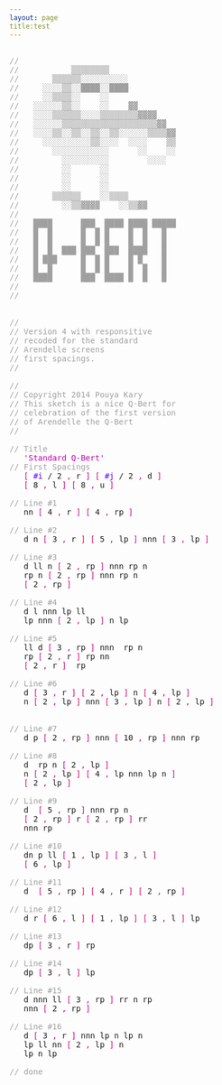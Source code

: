 ```yaml
---
layout: page
title:test
---
```




<!-- CLIFF HIGHLIGHTER 0.02 DEV GENERATED CODE BLOCK-->

<pre style="font-family: Monospace;">
<br><span style="color:#A0A0A0">//</span><br><span style="color:#A0A0A0">//&nbsp;&nbsp;&nbsp;&nbsp;&nbsp;&nbsp;&nbsp;&nbsp;&nbsp;&nbsp;&nbsp;▒▒▒▒▒▒▒▒</span><br><span style="color:#A0A0A0">//&nbsp;&nbsp;&nbsp;&nbsp;&nbsp;&nbsp;&nbsp;▒▒▒▒▒▒░░░░░░░░░░</span><br><span style="color:#A0A0A0">//&nbsp;&nbsp;&nbsp;&nbsp;&nbsp;░░░░▒▒░░████░░████</span><br><span style="color:#A0A0A0">//&nbsp;&nbsp;&nbsp;&nbsp;&nbsp;░░▒▒▒▒░░&nbsp;&nbsp;&nbsp;&nbsp;░░</span><br><span style="color:#A0A0A0">//&nbsp;&nbsp;&nbsp;░░░░░░▒▒░░&nbsp;&nbsp;&nbsp;&nbsp;░░&nbsp;&nbsp;&nbsp;&nbsp;▓▓</span><br><span style="color:#A0A0A0">//&nbsp;&nbsp;&nbsp;░░░░▒▒▒▒▒▒░░░░▒▒▒▒▒▒▒▒▓▓▓▓</span><br><span style="color:#A0A0A0">//&nbsp;&nbsp;&nbsp;░░░░░░▒▒▒▒▒▒▒▒▒▒▒▒▒▒▒▒▒▒▒▒▓▓</span><br><span style="color:#A0A0A0">//&nbsp;&nbsp;&nbsp;░░░░▒▒░░▒▒░░▒▒░░▒▒░░░░░░▒▒▒▒▓▓</span><br><span style="color:#A0A0A0">//&nbsp;&nbsp;&nbsp;&nbsp;&nbsp;░░░░░░░░░░▒▒░░░░&nbsp;&nbsp;░░░░&nbsp;&nbsp;&nbsp;&nbsp;▒▒</span><br><span style="color:#A0A0A0">//&nbsp;&nbsp;&nbsp;&nbsp;&nbsp;&nbsp;&nbsp;░░░░░░░░░░░░&nbsp;&nbsp;&nbsp;&nbsp;&nbsp;&nbsp;░░&nbsp;&nbsp;&nbsp;&nbsp;░░</span><br><span style="color:#A0A0A0">//&nbsp;&nbsp;&nbsp;&nbsp;&nbsp;&nbsp;&nbsp;&nbsp;&nbsp;░░░░░░░░░░&nbsp;&nbsp;&nbsp;&nbsp;&nbsp;&nbsp;&nbsp;&nbsp;░░░░</span><br><span style="color:#A0A0A0">//&nbsp;&nbsp;&nbsp;&nbsp;&nbsp;&nbsp;&nbsp;&nbsp;&nbsp;░░&nbsp;&nbsp;&nbsp;&nbsp;&nbsp;&nbsp;░░</span><br><span style="color:#A0A0A0">//&nbsp;&nbsp;&nbsp;&nbsp;&nbsp;&nbsp;&nbsp;&nbsp;&nbsp;░░&nbsp;&nbsp;&nbsp;&nbsp;&nbsp;&nbsp;░░</span><br><span style="color:#A0A0A0">//&nbsp;&nbsp;&nbsp;&nbsp;&nbsp;&nbsp;&nbsp;&nbsp;&nbsp;░░&nbsp;&nbsp;&nbsp;&nbsp;&nbsp;&nbsp;░░</span><br><span style="color:#A0A0A0">//&nbsp;&nbsp;&nbsp;&nbsp;&nbsp;&nbsp;&nbsp;▒▒▒▒▒▒&nbsp;&nbsp;&nbsp;&nbsp;░░▒▒▒▒</span><br><span style="color:#A0A0A0">//&nbsp;&nbsp;&nbsp;&nbsp;&nbsp;&nbsp;&nbsp;&nbsp;&nbsp;░░▒▒▓▓▓▓&nbsp;&nbsp;&nbsp;&nbsp;░░▒▒▓▓</span><br><span style="color:#A0A0A0">//</span><br><span style="color:#A0A0A0">//&nbsp;&nbsp;&nbsp;████&nbsp;&nbsp;&nbsp;&nbsp;&nbsp;&nbsp;███&nbsp;&nbsp;████&nbsp;████&nbsp;█████</span><br><span style="color:#A0A0A0">//&nbsp;&nbsp;&nbsp;█&nbsp;&nbsp;█&nbsp;&nbsp;&nbsp;&nbsp;&nbsp;&nbsp;█&nbsp;&nbsp;█&nbsp;█&nbsp;&nbsp;&nbsp;&nbsp;█&nbsp;&nbsp;█&nbsp;&nbsp;&nbsp;█</span><br><span style="color:#A0A0A0">//&nbsp;&nbsp;&nbsp;█&nbsp;&nbsp;█&nbsp;&nbsp;&nbsp;&nbsp;&nbsp;&nbsp;█&nbsp;&nbsp;█&nbsp;█&nbsp;&nbsp;&nbsp;&nbsp;█&nbsp;&nbsp;█&nbsp;&nbsp;&nbsp;█</span><br><span style="color:#A0A0A0">//&nbsp;&nbsp;&nbsp;█&nbsp;&nbsp;█&nbsp;&nbsp;███&nbsp;███&nbsp;&nbsp;███&nbsp;&nbsp;████&nbsp;&nbsp;&nbsp;█</span><br><span style="color:#A0A0A0">//&nbsp;&nbsp;&nbsp;█&nbsp;███&nbsp;&nbsp;&nbsp;&nbsp;&nbsp;█&nbsp;&nbsp;█&nbsp;█&nbsp;&nbsp;&nbsp;&nbsp;█&nbsp;█&nbsp;&nbsp;&nbsp;&nbsp;█</span><br><span style="color:#A0A0A0">//&nbsp;&nbsp;&nbsp;█&nbsp;&nbsp;█&nbsp;&nbsp;&nbsp;&nbsp;&nbsp;&nbsp;█&nbsp;&nbsp;█&nbsp;█&nbsp;&nbsp;&nbsp;&nbsp;█&nbsp;&nbsp;█&nbsp;&nbsp;&nbsp;█</span><br><span style="color:#A0A0A0">//&nbsp;&nbsp;&nbsp;████&nbsp;&nbsp;&nbsp;&nbsp;&nbsp;&nbsp;███&nbsp;&nbsp;████&nbsp;█&nbsp;&nbsp;█&nbsp;&nbsp;&nbsp;█</span><br><span style="color:#A0A0A0">//</span><br><span style="color:#A0A0A0">//</span><br><br><br><span style="color:#A0A0A0">//</span><br><span style="color:#A0A0A0">//&nbsp;Version&nbsp;4&nbsp;with&nbsp;responsitive</span><br><span style="color:#A0A0A0">//&nbsp;recoded&nbsp;for&nbsp;the&nbsp;standard</span><br><span style="color:#A0A0A0">//&nbsp;Arendelle&nbsp;screens</span><br><span style="color:#A0A0A0">//&nbsp;first&nbsp;spacings.</span><br><span style="color:#A0A0A0">//</span><br><br><span style="color:#A0A0A0">//&nbsp;</span><br><span style="color:#A0A0A0">//&nbsp;Copyright&nbsp;2014&nbsp;Pouya&nbsp;Kary</span><br><span style="color:#A0A0A0">//&nbsp;This&nbsp;sketch&nbsp;is&nbsp;a&nbsp;nice&nbsp;Q-Bert&nbsp;for</span><br><span style="color:#A0A0A0">//&nbsp;celebration&nbsp;of&nbsp;the&nbsp;first&nbsp;version</span><br><span style="color:#A0A0A0">//&nbsp;of&nbsp;Arendelle&nbsp;the&nbsp;Q-Bert&nbsp;</span><br><span style="color:#A0A0A0">//</span><br><br><span style="color:#A0A0A0">//&nbsp;Title&nbsp;</span><br>&nbsp;&nbsp;&nbsp;<span style="color:#BD00AD">'Standard Q-Bert'</span><br><span style="color:#A0A0A0">//&nbsp;First&nbsp;Spacings&nbsp;</span><br>&nbsp;&nbsp;&nbsp;<span style="color:#D60073">[</span>&nbsp;<span style="color:#4E00FC">#i</span>&nbsp;/&nbsp;2&nbsp;<span style="color:#D60073">,</span>&nbsp;r&nbsp;<span style="color:#D60073">]</span>&nbsp;<span style="color:#D60073">[</span>&nbsp;<span style="color:#4E00FC">#j</span>&nbsp;/&nbsp;2&nbsp;<span style="color:#D60073">,</span>&nbsp;d&nbsp;<span style="color:#D60073">]</span><br>&nbsp;&nbsp;&nbsp;<span style="color:#D60073">[</span>&nbsp;8&nbsp;<span style="color:#D60073">,</span>&nbsp;l&nbsp;<span style="color:#D60073">]</span>&nbsp;<span style="color:#D60073">[</span>&nbsp;8&nbsp;<span style="color:#D60073">,</span>&nbsp;u&nbsp;<span style="color:#D60073">]</span>&nbsp;<br><br><span style="color:#A0A0A0">//&nbsp;Line&nbsp;#1</span><br>&nbsp;&nbsp;&nbsp;nn&nbsp;<span style="color:#D60073">[</span>&nbsp;4&nbsp;<span style="color:#D60073">,</span>&nbsp;r&nbsp;<span style="color:#D60073">]</span>&nbsp;<span style="color:#D60073">[</span>&nbsp;4&nbsp;<span style="color:#D60073">,</span>&nbsp;rp&nbsp;<span style="color:#D60073">]</span><br><br><span style="color:#A0A0A0">//&nbsp;Line&nbsp;#2&nbsp;</span><br>&nbsp;&nbsp;&nbsp;d&nbsp;n&nbsp;<span style="color:#D60073">[</span>&nbsp;3&nbsp;<span style="color:#D60073">,</span>&nbsp;r&nbsp;<span style="color:#D60073">]</span>&nbsp;<span style="color:#D60073">[</span>&nbsp;5&nbsp;<span style="color:#D60073">,</span>&nbsp;lp&nbsp;<span style="color:#D60073">]</span>&nbsp;nnn&nbsp;<span style="color:#D60073">[</span>&nbsp;3&nbsp;<span style="color:#D60073">,</span>&nbsp;lp&nbsp;<span style="color:#D60073">]</span><br><br><span style="color:#A0A0A0">//&nbsp;Line&nbsp;#3&nbsp;</span><br>&nbsp;&nbsp;&nbsp;d&nbsp;ll&nbsp;n&nbsp;<span style="color:#D60073">[</span>&nbsp;2&nbsp;<span style="color:#D60073">,</span>&nbsp;rp&nbsp;<span style="color:#D60073">]</span>&nbsp;nnn&nbsp;rp&nbsp;n<br>&nbsp;&nbsp;&nbsp;rp&nbsp;n&nbsp;<span style="color:#D60073">[</span>&nbsp;2&nbsp;<span style="color:#D60073">,</span>&nbsp;rp&nbsp;<span style="color:#D60073">]</span>&nbsp;nnn&nbsp;rp&nbsp;n<br>&nbsp;&nbsp;&nbsp;<span style="color:#D60073">[</span>&nbsp;2&nbsp;<span style="color:#D60073">,</span>&nbsp;rp&nbsp;<span style="color:#D60073">]</span><br><br><span style="color:#A0A0A0">//&nbsp;Line&nbsp;#4&nbsp;</span><br>&nbsp;&nbsp;&nbsp;d&nbsp;l&nbsp;nnn&nbsp;lp&nbsp;ll<br>&nbsp;&nbsp;&nbsp;lp&nbsp;nnn&nbsp;<span style="color:#D60073">[</span>&nbsp;2&nbsp;<span style="color:#D60073">,</span>&nbsp;lp&nbsp;<span style="color:#D60073">]</span>&nbsp;n&nbsp;lp<br><br><span style="color:#A0A0A0">//&nbsp;Line&nbsp;#5&nbsp;</span><br>&nbsp;&nbsp;&nbsp;ll&nbsp;d&nbsp;<span style="color:#D60073">[</span>&nbsp;3&nbsp;<span style="color:#D60073">,</span>&nbsp;rp&nbsp;<span style="color:#D60073">]</span>&nbsp;nnn&nbsp;&nbsp;rp&nbsp;n<br>&nbsp;&nbsp;&nbsp;rp&nbsp;<span style="color:#D60073">[</span>&nbsp;2&nbsp;<span style="color:#D60073">,</span>&nbsp;r&nbsp;<span style="color:#D60073">]</span>&nbsp;rp&nbsp;nn<br>&nbsp;&nbsp;&nbsp;<span style="color:#D60073">[</span>&nbsp;2&nbsp;<span style="color:#D60073">,</span>&nbsp;r&nbsp;<span style="color:#D60073">]</span>&nbsp;&nbsp;rp<br><br><span style="color:#A0A0A0">//&nbsp;Line&nbsp;#6&nbsp;</span><br>&nbsp;&nbsp;&nbsp;d&nbsp;<span style="color:#D60073">[</span>&nbsp;3&nbsp;<span style="color:#D60073">,</span>&nbsp;r&nbsp;<span style="color:#D60073">]</span>&nbsp;<span style="color:#D60073">[</span>&nbsp;2&nbsp;<span style="color:#D60073">,</span>&nbsp;lp&nbsp;<span style="color:#D60073">]</span>&nbsp;n&nbsp;<span style="color:#D60073">[</span>&nbsp;4&nbsp;<span style="color:#D60073">,</span>&nbsp;lp&nbsp;<span style="color:#D60073">]</span><br>&nbsp;&nbsp;&nbsp;n&nbsp;<span style="color:#D60073">[</span>&nbsp;2&nbsp;<span style="color:#D60073">,</span>&nbsp;lp&nbsp;<span style="color:#D60073">]</span>&nbsp;nnn&nbsp;<span style="color:#D60073">[</span>&nbsp;3&nbsp;<span style="color:#D60073">,</span>&nbsp;lp&nbsp;<span style="color:#D60073">]</span>&nbsp;n&nbsp;<span style="color:#D60073">[</span>&nbsp;2&nbsp;<span style="color:#D60073">,</span>&nbsp;lp&nbsp;<span style="color:#D60073">]</span>&nbsp;<br><br><br><span style="color:#A0A0A0">//&nbsp;Line&nbsp;#7&nbsp;</span><br>&nbsp;&nbsp;&nbsp;d&nbsp;p&nbsp;<span style="color:#D60073">[</span>&nbsp;2&nbsp;<span style="color:#D60073">,</span>&nbsp;rp&nbsp;<span style="color:#D60073">]</span>&nbsp;nnn&nbsp;<span style="color:#D60073">[</span>&nbsp;10&nbsp;<span style="color:#D60073">,</span>&nbsp;rp&nbsp;<span style="color:#D60073">]</span>&nbsp;nnn&nbsp;rp&nbsp;<br><br><span style="color:#A0A0A0">//&nbsp;Line&nbsp;#8&nbsp;</span><br>&nbsp;&nbsp;&nbsp;d&nbsp;&nbsp;rp&nbsp;n&nbsp;<span style="color:#D60073">[</span>&nbsp;2&nbsp;<span style="color:#D60073">,</span>&nbsp;lp&nbsp;<span style="color:#D60073">]</span><br>&nbsp;&nbsp;&nbsp;n&nbsp;<span style="color:#D60073">[</span>&nbsp;2&nbsp;<span style="color:#D60073">,</span>&nbsp;lp&nbsp;<span style="color:#D60073">]</span>&nbsp;<span style="color:#D60073">[</span>&nbsp;4&nbsp;<span style="color:#D60073">,</span>&nbsp;lp&nbsp;nnn&nbsp;lp&nbsp;n&nbsp;<span style="color:#D60073">]</span><br>&nbsp;&nbsp;&nbsp;<span style="color:#D60073">[</span>&nbsp;2&nbsp;<span style="color:#D60073">,</span>&nbsp;lp&nbsp;<span style="color:#D60073">]</span><br><br><span style="color:#A0A0A0">//&nbsp;Line&nbsp;#9&nbsp;</span><br>&nbsp;&nbsp;&nbsp;d&nbsp;&nbsp;<span style="color:#D60073">[</span>&nbsp;5&nbsp;<span style="color:#D60073">,</span>&nbsp;rp&nbsp;<span style="color:#D60073">]</span>&nbsp;nnn&nbsp;rp&nbsp;n&nbsp;<br>&nbsp;&nbsp;&nbsp;<span style="color:#D60073">[</span>&nbsp;2&nbsp;<span style="color:#D60073">,</span>&nbsp;rp&nbsp;<span style="color:#D60073">]</span>&nbsp;r&nbsp;<span style="color:#D60073">[</span>&nbsp;2&nbsp;<span style="color:#D60073">,</span>&nbsp;rp&nbsp;<span style="color:#D60073">]</span>&nbsp;rr&nbsp;<br>&nbsp;&nbsp;&nbsp;nnn&nbsp;rp<br><br><span style="color:#A0A0A0">//&nbsp;Line&nbsp;#10</span><br>&nbsp;&nbsp;&nbsp;dn&nbsp;p&nbsp;ll&nbsp;<span style="color:#D60073">[</span>&nbsp;1&nbsp;<span style="color:#D60073">,</span>&nbsp;lp&nbsp;<span style="color:#D60073">]</span>&nbsp;<span style="color:#D60073">[</span>&nbsp;3&nbsp;<span style="color:#D60073">,</span>&nbsp;l&nbsp;<span style="color:#D60073">]</span><br>&nbsp;&nbsp;&nbsp;<span style="color:#D60073">[</span>&nbsp;6&nbsp;<span style="color:#D60073">,</span>&nbsp;lp&nbsp;<span style="color:#D60073">]</span><br><br><span style="color:#A0A0A0">//&nbsp;Line&nbsp;#11&nbsp;</span><br>&nbsp;&nbsp;&nbsp;d&nbsp;&nbsp;<span style="color:#D60073">[</span>&nbsp;5&nbsp;<span style="color:#D60073">,</span>&nbsp;rp&nbsp;<span style="color:#D60073">]</span>&nbsp;<span style="color:#D60073">[</span>&nbsp;4&nbsp;<span style="color:#D60073">,</span>&nbsp;r&nbsp;<span style="color:#D60073">]</span>&nbsp;<span style="color:#D60073">[</span>&nbsp;2&nbsp;<span style="color:#D60073">,</span>&nbsp;rp&nbsp;<span style="color:#D60073">]</span><br><br><span style="color:#A0A0A0">//&nbsp;Line&nbsp;#12</span><br>&nbsp;&nbsp;&nbsp;d&nbsp;r&nbsp;<span style="color:#D60073">[</span>&nbsp;6&nbsp;<span style="color:#D60073">,</span>&nbsp;l&nbsp;<span style="color:#D60073">]</span>&nbsp;<span style="color:#D60073">[</span>&nbsp;1&nbsp;<span style="color:#D60073">,</span>&nbsp;lp&nbsp;<span style="color:#D60073">]</span>&nbsp;<span style="color:#D60073">[</span>&nbsp;3&nbsp;<span style="color:#D60073">,</span>&nbsp;l&nbsp;<span style="color:#D60073">]</span>&nbsp;lp<br><br><span style="color:#A0A0A0">//&nbsp;Line&nbsp;#13</span><br>&nbsp;&nbsp;&nbsp;dp&nbsp;<span style="color:#D60073">[</span>&nbsp;3&nbsp;<span style="color:#D60073">,</span>&nbsp;r&nbsp;<span style="color:#D60073">]</span>&nbsp;rp<br><br><span style="color:#A0A0A0">//&nbsp;Line&nbsp;#14</span><br>&nbsp;&nbsp;&nbsp;dp&nbsp;<span style="color:#D60073">[</span>&nbsp;3&nbsp;<span style="color:#D60073">,</span>&nbsp;l&nbsp;<span style="color:#D60073">]</span>&nbsp;lp<br><br><span style="color:#A0A0A0">//&nbsp;Line&nbsp;#15</span><br>&nbsp;&nbsp;&nbsp;d&nbsp;nnn&nbsp;ll&nbsp;<span style="color:#D60073">[</span>&nbsp;3&nbsp;<span style="color:#D60073">,</span>&nbsp;rp&nbsp;<span style="color:#D60073">]</span>&nbsp;rr&nbsp;n&nbsp;rp<br>&nbsp;&nbsp;&nbsp;nnn&nbsp;<span style="color:#D60073">[</span>&nbsp;2&nbsp;<span style="color:#D60073">,</span>&nbsp;rp&nbsp;<span style="color:#D60073">]</span><br><br><span style="color:#A0A0A0">//&nbsp;Line&nbsp;#16</span><br>&nbsp;&nbsp;&nbsp;d&nbsp;<span style="color:#D60073">[</span>&nbsp;3&nbsp;<span style="color:#D60073">,</span>&nbsp;r&nbsp;<span style="color:#D60073">]</span>&nbsp;nnn&nbsp;lp&nbsp;n&nbsp;lp&nbsp;n&nbsp;<br>&nbsp;&nbsp;&nbsp;lp&nbsp;ll&nbsp;nn&nbsp;<span style="color:#D60073">[</span>&nbsp;2&nbsp;<span style="color:#D60073">,</span>&nbsp;lp&nbsp;<span style="color:#D60073">]</span>&nbsp;n<br>&nbsp;&nbsp;&nbsp;lp&nbsp;n&nbsp;lp<br><br><span style="color:#A0A0A0">//&nbsp;done</span><br></pre>

<!-- CLIFF HIGHLIGHTER 0.02 DEV GENERATED CODE BLOCK-->